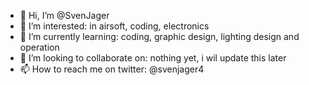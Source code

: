 - 👋 Hi, I’m @SvenJager
- 👀 I’m interested: in airsoft, coding, electronics
- 🌱 I’m currently learning: coding, graphic design, lighting design and operation
- 💞️ I’m looking to collaborate on: nothing yet, i wil update this later
- 📫 How to reach me on twitter: @svenjager4

<!---
SvenJager/SvenJager is a ✨ special ✨ repository because its `README.md` (this file) appears on your GitHub profile.
You can click the Preview link to take a look at your changes.
--->
